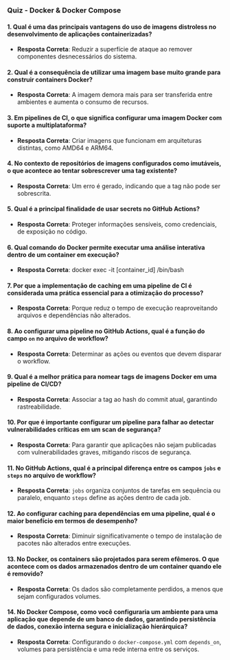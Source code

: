 ### Quiz - Docker & Docker Compose

#### 1. Qual é uma das principais vantagens do uso de imagens distroless no desenvolvimento de aplicações containerizadas?

- **Resposta Correta**: Reduzir a superfície de ataque ao remover componentes desnecessários do sistema.

#### 2. Qual é a consequência de utilizar uma imagem base muito grande para construir containers Docker?

- **Resposta Correta**: A imagem demora mais para ser transferida entre ambientes e aumenta o consumo de recursos.

#### 3. Em pipelines de CI, o que significa configurar uma imagem Docker com suporte a multiplataforma?

- **Resposta Correta**: Criar imagens que funcionam em arquiteturas distintas, como AMD64 e ARM64.

#### 4. No contexto de repositórios de imagens configurados como imutáveis, o que acontece ao tentar sobrescrever uma tag existente?

- **Resposta Correta**: Um erro é gerado, indicando que a tag não pode ser sobrescrita.

#### 5. Qual é a principal finalidade de usar secrets no GitHub Actions?

- **Resposta Correta**: Proteger informações sensíveis, como credenciais, de exposição no código.

#### 6. Qual comando do Docker permite executar uma análise interativa dentro de um container em execução?

- **Resposta Correta**: docker exec -it [container_id] /bin/bash

#### 7. Por que a implementação de caching em uma pipeline de CI é considerada uma prática essencial para a otimização do processo?

- **Resposta Correta**: Porque reduz o tempo de execução reaproveitando arquivos e dependências não alterados.

#### 8. Ao configurar uma pipeline no GitHub Actions, qual é a função do campo `on` no arquivo de workflow?

- **Resposta Correta**: Determinar as ações ou eventos que devem disparar o workflow.

#### 9. Qual é a melhor prática para nomear tags de imagens Docker em uma pipeline de CI/CD?

- **Resposta Correta**: Associar a tag ao hash do commit atual, garantindo rastreabilidade.

#### 10. Por que é importante configurar um pipeline para falhar ao detectar vulnerabilidades críticas em um scan de segurança?

- **Resposta Correta**: Para garantir que aplicações não sejam publicadas com vulnerabilidades graves, mitigando riscos de segurança.

#### 11. No GitHub Actions, qual é a principal diferença entre os campos `jobs` e `steps` no arquivo de workflow?

- **Resposta Correta**: `jobs` organiza conjuntos de tarefas em sequência ou paralelo, enquanto `steps` define as ações dentro de cada job.

#### 12. Ao configurar caching para dependências em uma pipeline, qual é o maior benefício em termos de desempenho?

- **Resposta Correta**: Diminuir significativamente o tempo de instalação de pacotes não alterados entre execuções.

#### 13. No Docker, os containers são projetados para serem efêmeros. O que acontece com os dados armazenados dentro de um container quando ele é removido?

- **Resposta Correta**: Os dados são completamente perdidos, a menos que sejam configurados volumes.

#### 14. No Docker Compose, como você configuraria um ambiente para uma aplicação que depende de um banco de dados, garantindo persistência de dados, conexão interna segura e inicialização hierárquica?

- **Resposta Correta**: Configurando o `docker-compose.yml` com `depends_on`, volumes para persistência e uma rede interna entre os serviços.
